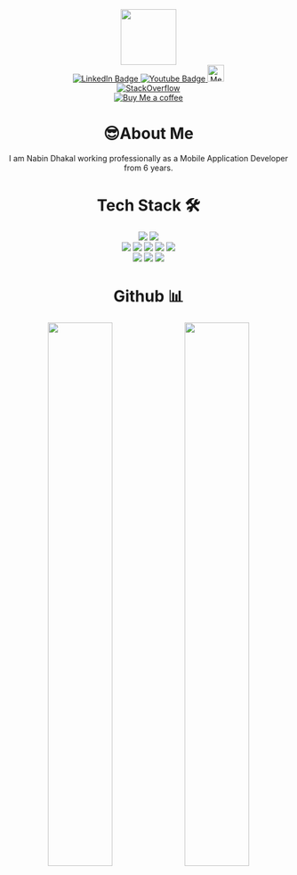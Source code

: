 <div id="header" align="center">
  <img src="https://media.giphy.com/media/M9gbBd9nbDrOTu1Mqx/giphy.gif" width="100"/>
 <div id="badges">
  <a onclick="window.open(this.href,'_blank');return false;" href="https://www.linkedin.com/in/nabindhakal">
    <img src="https://img.shields.io/badge/LinkedIn-blue?style=for-the-badge&logo=linkedin&logoColor=white" alt="LinkedIn Badge"/>
  </a>
  <a onclick="window.open(this.href,'_blank');return false;" href="https://www.youtube.com/channel/UCW6oYt_3QSl7J2HSHNqwXWw" >
    <img src="https://img.shields.io/badge/YouTube-red?style=for-the-badge&logo=youtube&logoColor=white" alt="Youtube Badge"/>
  </a>
  <a onclick="window.open(this.href,'_blank');return false;" href="https://medium.com/@nabin.dhakal" target="_blank">
    <img src="https://img.shields.io/badge/Medium-black?style=flat&logo=medium&logoColor=white" height="30px" alt="Medium Badge"/>
  </a>
  
 
   
  
                                                                     
</div>
  <a href="https://stackoverflow.com/users/8023701/wasitshafi" target="blank">
    <img alt="StackOverflow" src="https://stackoverflow-badge.vercel.app/?userID=8023701" />
   </a>
  
  
  
  <div>
   <a href="https://www.buymeacoffee.com/nabindhakal" target="_blank">
    <img alt="Buy Me a coffee" src="https://camo.githubusercontent.com/ee1eebad0e6d646f3d1691d117aae6157a195ab6e0c9648b0d7a1be54fff1706/68747470733a2f2f696d672e736869656c64732e696f2f62616467652f446f6e6174652d4275792532304d6525323041253230436f666665652d79656c6c6f772e737667" />
   </a>
  </div>
  
  <h1  <g-emoji class="g-emoji" alias="sunglasses" fallback-src="https://github.githubassets.com/images/icons/emoji/unicode/1f60e.png">😎</g-emoji>About Me</h1>
  <div>I am Nabin Dhakal working professionally as a Mobile Application Developer from 6 years.</div>
  
  

  <h1> <g-emoji class="g-emoji" alias="hammer_and_wrench" fallback-src="https://github.githubassets.com/images/icons/emoji/unicode/1f6e0.png">Tech Stack 🛠</g-emoji></h1>
    
    
 
 <img src="https://camo.githubusercontent.com/1994e9cf3b0ad01831975faafe9e8c7ead09cf24b8d5fb6ca45a5d38b4d33549/68747470733a2f2f696d672e736869656c64732e696f2f62616467652f466c75747465722d3032353639423f7374796c653d666f722d7468652d6261646765266c6f676f3d666c7574746572266c6f676f436f6c6f723d7768697465" data-canonical-src="https://img.shields.io/badge/Flutter-02569B?style=for-the-badge&amp;logo=flutter&amp;logoColor=white" style="max-width: 100%;">
 <img src="https://camo.githubusercontent.com/4cfe18471a1e04d323974c7ff4e71b9ea2308d32a660d7b5c9b7f895e9d8e05f/68747470733a2f2f696d672e736869656c64732e696f2f62616467652f446172742d3031373543323f7374796c653d666f722d7468652d6261646765266c6f676f3d64617274266c6f676f436f6c6f723d7768697465" data-canonical-src="https://img.shields.io/badge/Dart-0175C2?style=for-the-badge&amp;logo=dart&amp;logoColor=white" style="max-width: 100%;">
 
 
 
 <div>
 <img src="https://badges.aleen42.com/src/gitlab.svg" style="max-width: 100%;">
 <img src="https://badges.aleen42.com/src/redux.svg" style="max-width: 100%;">
 <img src="https://badges.aleen42.com/src/react.svg" style="max-width: 100%;">
 <img src="https://badges.aleen42.com/src/java.svg" style="max-width: 100%;">
 <img src="https://badges.aleen42.com/src/npm.svg" style="max-width: 100%;">


 </div>
 
 <div>
 <img src="https://camo.githubusercontent.com/c8d13e1c596a6726b1da8475a9299fac133f95ef009083b48be01f975a44987e/68747470733a2f2f696d672e736869656c64732e696f2f62616467652f2d48544d4c2d3035313232413f7374796c653d666c6174266c6f676f3d48544d4c35" style="max-width: 100%;">
 <img src="https://camo.githubusercontent.com/d738d76484d50c8345c2d01e39364b707285bc7936140858e7909dfe6424efb2/68747470733a2f2f696d672e736869656c64732e696f2f62616467652f2d4353532d3035313232413f7374796c653d666c6174266c6f676f3d43535333266c6f676f436f6c6f723d313537324236" style="max-width: 100%;">
 <img src="https://camo.githubusercontent.com/62d74d31f213e984ce270cf242ac278a34ee0f9d774c03f0844edeb5022f2102/68747470733a2f2f696d672e736869656c64732e696f2f62616467652f2d46697265626173652d3035313232413f7374796c653d666c6174266c6f676f3d6669726562617365" style="max-width: 100%;">
 </div>
 
 
 
 
 
 <div>
 <h1><g-emoji class="g-emoji" alias="bar_chart" fallback-src="https://github.githubassets.com/images/icons/emoji/unicode/1f4ca.png">Github 📊</g-emoji></h1>
 
 
 <img src="https://github-readme-streak-stats.herokuapp.com/?user=nbnD&theme=tokyonight" width="48%" height="50%" data-canonical-src="https://github-readme-streak-stats.herokuapp.com/?user=nbnD&theme=tokyonight" style="max-width: 100%;">
  <img src="https://github-readme-stats.vercel.app/api?username=nbnD&theme=tokyonight" width="48%" height="50%" data-canonical-src="https://github-readme-stats.vercel.app/api?username=nbnD&theme=tokyonight" style="max-width: 100%;">
 
 </div>
 
 
</div>
